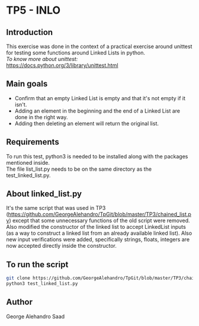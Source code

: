 # TP5 - INLO

## Introduction

This exercise was done in the context of a practical exercise around unittest for testing some functions around Linked Lists in python.  
_To know more about unittest:_  
https://docs.python.org/3/library/unittest.html

## Main goals
- Confirm that an empty Linked List is empty and that it's not empty if it isn't.  
- Adding an element in the beginning and the end of a Linked List are done in the right way.
- Adding then deleting an element will return the original list.

## Requirements
To run this test, python3 is needed to be installed along with the packages mentioned inside.  
The file list_list.py needs to be on the same directory as the test_linked_list.py.


## About linked_list.py
It's the same script that was used in TP3 (https://github.com/GeorgeAlehandro/TpGit/blob/master/TP3/chained_list.py)
except that some unnecessary functions of the old script were removed. Also modified the constructor of the linked list
to accept LinkedList inputs (as a way to construct a linked list from an already available linked list).
Also new input verifications were added, specifically strings, floats, integers are now accepted directly inside the constructor.

## To run the script

```bash
git clone https://github.com/GeorgeAlehandro/TpGit/blob/master/TP3/chained_list.py
python3 test_linked_list.py
```

## Author
George Alehandro Saad
